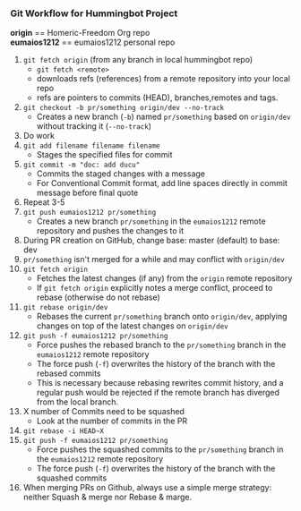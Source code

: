 ### Git Workflow for Hummingbot Project  
**origin** == Homeric-Freedom Org repo  
**eumaios1212** == eumaios1212 personal repo

1. `git fetch origin` (from any branch in local hummingbot repo)
    - `git fetch <remote>`  
    - downloads refs (references) from a remote repository into your local repo
    - refs are pointers to commits (HEAD), branches,remotes and tags.
2. `git checkout -b pr/something origin/dev --no-track`
    - Creates a new branch (`-b`) named `pr/something` based on `origin/dev` without tracking it (`--no-track`)
3. Do work
4. `git add filename filename filename`
    - Stages the specified files for commit
5. `git commit -m "doc: add ducu"`
    - Commits the staged changes with a message
    - For Conventional Commit format, add line spaces directly in commit message before final quote
6. Repeat 3-5
7. `git push eumaios1212 pr/something`
    - Creates a new branch `pr/something` in the `eumaios1212` remote repository and pushes the changes to it
8. During PR creation on GitHub, change base: master (default) to base: dev
9. `pr/something` isn't merged for a while and may conflict with `origin/dev`
10. `git fetch origin`
    - Fetches the latest changes (if any) from the `origin` remote repository
    - If `git fetch origin` explicitly notes a merge conflict, proceed to rebase (otherwise do not rebase)
11. `git rebase origin/dev`
    - Rebases the current `pr/something` branch onto `origin/dev`, applying changes on top of the latest changes on
      `origin/dev`
12. `git push -f eumaios1212 pr/something`  
    - Force pushes the rebased branch to the `pr/something` branch in the `eumaios1212` remote repository
    - The force push (`-f`) overwrites the history of the branch with the rebased commits
    - This is necessary because rebasing rewrites commit history, and a regular push would be rejected
      if the remote branch has diverged from the local branch.
13. X number of Commits need to be squashed
    - Look at the number of commits in the  PR
14. `git rebase -i HEAD~X`
15. `git push -f eumaios1212 pr/something`
    - Force pushes the squashed commits to the `pr/something` branch in the `eumaios1212` remote repository
    - The force push (`-f`) overwrites the history of the branch with the squashed commits
16. When merging PRs on Github, always use a simple merge strategy: neither Squash & merge nor Rebase & marge.
